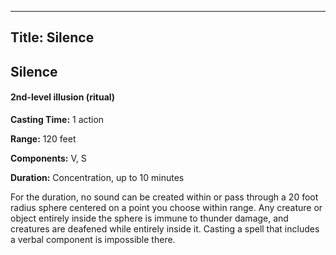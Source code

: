 -------------------------
Title: Silence
-------------------------

## Silence

#### 2nd-level illusion (ritual)


**Casting Time:** 1 action 

**Range:** 120 feet 

**Components:** V, S 

**Duration:** Concentration, up to 10 minutes


For the duration, no sound can be created within or pass through a
20 foot radius sphere centered on a point you choose within range.
Any creature or object entirely inside the sphere is immune to thunder
damage, and creatures are deafened while entirely inside it. Casting a
spell that includes a verbal component is impossible there.


